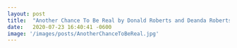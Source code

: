 ```yaml
---
layout: post
title:  "Another Chance To Be Real by Donald Roberts and Deanda Roberts"
date:   2020-07-23 16:40:41 -0600
image: '/images/posts/AnotherChanceToBeReal.jpg'
---
```

